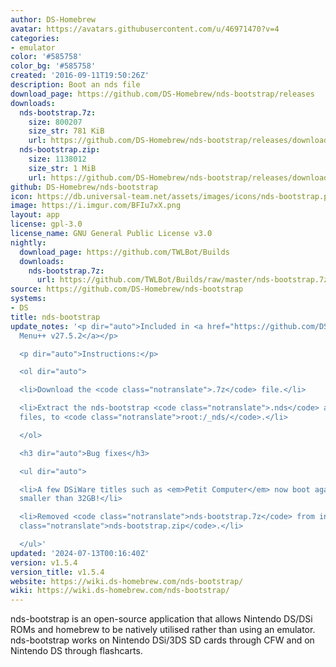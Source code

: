 ```yaml
---
author: DS-Homebrew
avatar: https://avatars.githubusercontent.com/u/46971470?v=4
categories:
- emulator
color: '#585758'
color_bg: '#585758'
created: '2016-09-11T19:50:26Z'
description: Boot an nds file
download_page: https://github.com/DS-Homebrew/nds-bootstrap/releases
downloads:
  nds-bootstrap.7z:
    size: 800207
    size_str: 781 KiB
    url: https://github.com/DS-Homebrew/nds-bootstrap/releases/download/v1.5.4/nds-bootstrap.7z
  nds-bootstrap.zip:
    size: 1138012
    size_str: 1 MiB
    url: https://github.com/DS-Homebrew/nds-bootstrap/releases/download/v1.5.4/nds-bootstrap.zip
github: DS-Homebrew/nds-bootstrap
icon: https://db.universal-team.net/assets/images/icons/nds-bootstrap.png
image: https://i.imgur.com/BFIu7xX.png
layout: app
license: gpl-3.0
license_name: GNU General Public License v3.0
nightly:
  download_page: https://github.com/TWLBot/Builds
  downloads:
    nds-bootstrap.7z:
      url: https://github.com/TWLBot/Builds/raw/master/nds-bootstrap.7z
source: https://github.com/DS-Homebrew/nds-bootstrap
systems:
- DS
title: nds-bootstrap
update_notes: '<p dir="auto">Included in <a href="https://github.com/DS-Homebrew/TWiLightMenu/releases/tag/v27.5.2"><strong>TW</strong>i<strong>L</strong>ight
  Menu++ v27.5.2</a></p>

  <p dir="auto">Instructions:</p>

  <ol dir="auto">

  <li>Download the <code class="notranslate">.7z</code> file.</li>

  <li>Extract the nds-bootstrap <code class="notranslate">.nds</code> and <code class="notranslate">.ver</code>
  files, to <code class="notranslate">root:/_nds/</code>.</li>

  </ol>

  <h3 dir="auto">Bug fixes</h3>

  <ul dir="auto">

  <li>A few DSiWare titles such as <em>Petit Computer</em> now boot again on SD cards
  smaller than 32GB!</li>

  <li>Removed <code class="notranslate">nds-bootstrap.7z</code> from inside <code
  class="notranslate">nds-bootstrap.zip</code>.</li>

  </ul>'
updated: '2024-07-13T00:16:40Z'
version: v1.5.4
version_title: v1.5.4
website: https://wiki.ds-homebrew.com/nds-bootstrap/
wiki: https://wiki.ds-homebrew.com/nds-bootstrap/
---
```

nds-bootstrap is an open-source application that allows Nintendo DS/DSi ROMs and homebrew to be natively utilised rather than using an emulator. nds-bootstrap works on Nintendo DSi/3DS SD cards through CFW and on Nintendo DS through flashcarts.
